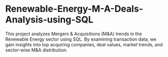 # Renewable-Energy-M-A-Deals-Analysis-using-SQL
This project analyzes Mergers &amp; Acquisitions (M&amp;A) trends in the Renewable Energy sector using SQL. By examining transaction data, we gain insights into top acquiring companies, deal values, market trends, and sector-wise M&amp;A distribution.
